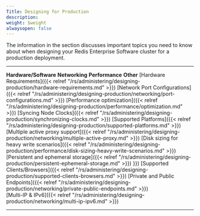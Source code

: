 ```yaml
---
Title: Designing for Production
description: 
weight: $weight
alwaysopen: false
---
```

The information in the section discusses important topics you need to
know about when designing your Redis Enterprise Software cluster for a
production deployment.

  ------------------------------------------------------------------------------------------------------------------------------ ----------------------------------------------------------------------------------------------------------------------------------------- ------------------------------------------------------------------------------------------------------------------------------------------------------------ --------------------------------------------------------------------------------------------------------------------------------------
  **Hardware/Software**                                                                                                          **Networking**                                                                                                                            **Performance**                                                                                                                                              **Other**
  [Hardware Requirements]({{< relref "/rs/administering/designing-production/hardware-requirements.md" >}})             [Network Port Configurations]({{< relref "/rs/administering/designing-production/networking/port-configurations.md" >}})         [Performance optimization]({{< relref "/rs/administering/designing-production/performance/optimization.md" >}})                                    [Syncing Node Clocks]({{< relref "/rs/administering/designing-production/synchronizing-clocks.md" >}})
  [Supported Platforms]({{< relref "/rs/administering/designing-production/supported-platforms.md" >}})                 [Multiple active proxy support]({{< relref "/rs/administering/designing-production/networking/multiple-active-proxy.md" >}})     [Disk sizing for heavy write scenarios]({{< relref "/rs/administering/designing-production/performance/disk-sizing-heavy-write-scenarios.md" >}})  [Persistent and ephemeral storage]({{< relref "/rs/administering/designing-production/persistent-ephemeral-storage.md" >}})
}})  [Supported Clients/Browsers]({{< relref "/rs/administering/designing-production/supported-clients-browsers.md" >}})  [Private and Public Endpoints]({{< relref "/rs/administering/designing-production/networking/private-public-endpoints.md" >}})                                                                                                                                                                
                                                                                                                                 [Multi-IP & IPv6]({{< relref "/rs/administering/designing-production/networking/multi-ip-ipv6.md" >}})                                                                                                                                                                                        
  ------------------------------------------------------------------------------------------------------------------------------ ----------------------------------------------------------------------------------------------------------------------------------------- ------------------------------------------------------------------------------------------------------------------------------------------------------------ --------------------------------------------------------------------------------------------------------------------------------------
